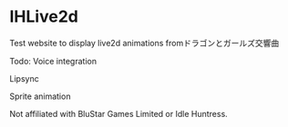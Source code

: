 # IHLive2d
Test website to display live2d animations fromドラゴンとガールズ交響曲

Todo:
Voice integration

Lipsync

Sprite animation

Not affiliated with BluStar Games Limited or Idle Huntress.
